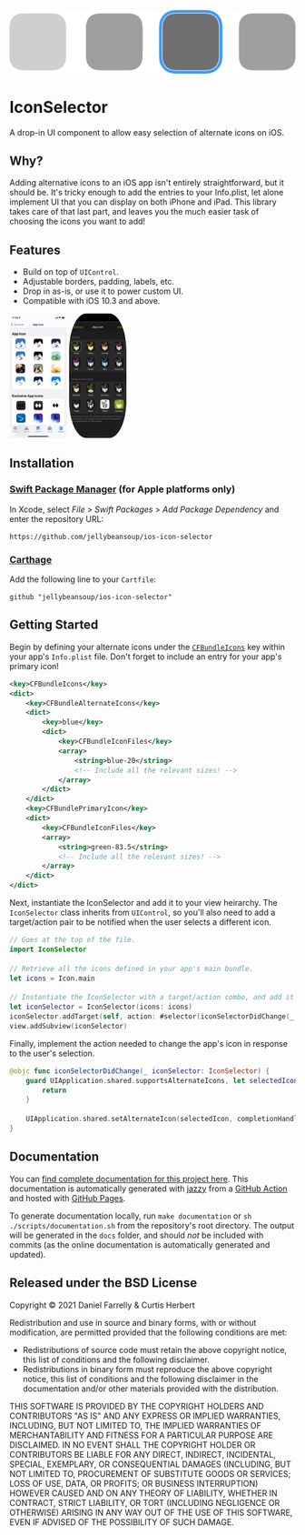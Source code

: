 ![IconSelector](resources/banner.svg)

# IconSelector

A drop-in UI component to allow easy selection of alternate icons on iOS.

## Why?

Adding alternative icons to an iOS app isn't entirely straightforward, but it should be. It's tricky enough to add the entries to your Info.plist, let alone implement UI that you can display on both iPhone and iPad. This library takes care of that last part, and leaves you the much easier task of choosing the icons you want to add!

## Features

- Build on top of `UIControl`.
- Adjustable borders, padding, labels, etc.
- Drop in as-is, or use it to power custom UI.
- Compatible with iOS 10.3 and above.

<a href="resources/screenshot-slopes.jpeg"><img src="resources/screenshot-slopes.jpeg" width="20%" alt="IconSelector in Slopes"></a>
<a href="resources/screenshot-gifwrapped.jpeg"><img src="resources/screenshot-gifwrapped.jpeg" width="20%" alt="IconSelector in GIFwrapped" style="border-radius: 30%;"></a>

## Installation

### [Swift Package Manager](https://developer.apple.com/documentation/xcode/adding_package_dependencies_to_your_app) (for Apple platforms only)

In Xcode, select _File_ > _Swift Packages_ > _Add Package Dependency_ and enter the repository URL:

```
https://github.com/jellybeansoup/ios-icon-selector
```

### [Carthage](https://github.com/Carthage/Carthage)

Add the following line to your `Cartfile`:

```
github "jellybeansoup/ios-icon-selector"
```

## Getting Started

Begin by defining your alternate icons under the [`CFBundleIcons`](https://developer.apple.com/documentation/bundleresources/information_property_list/cfbundleicons) key within your app's `Info.plist` file. Don't forget to include an entry for your app's primary icon!

``` xml
<key>CFBundleIcons</key>
<dict>
	<key>CFBundleAlternateIcons</key>
	<dict>
		<key>blue</key>
		<dict>
			<key>CFBundleIconFiles</key>
			<array>
				<string>blue-20</string>
				<!-- Include all the relevant sizes! -->
			</array>
		</dict>
	</dict>
	<key>CFBundlePrimaryIcon</key>
	<dict>
		<key>CFBundleIconFiles</key>
		<array>
			<string>green-83.5</string>
			<!-- Include all the relevant sizes! -->
		</array>
	</dict>
</dict>
```

Next, instantiate the IconSelector and add it to your view heirarchy. The `IconSelector` class inherits from `UIControl`, so you'll also need to add a target/action pair to be notified when the user selects a different icon.

``` swift
// Goes at the top of the file.
import IconSelector

// Retrieve all the icons defined in your app's main bundle.
let icons = Icon.main

// Instantiate the IconSelector with a target/action combo, and add it to your view hierarchy.
let iconSelector = IconSelector(icons: icons)
iconSelector.addTarget(self, action: #selector(iconSelectorDidChange(_:)), for: .valueChanged)
view.addSubview(iconSelector)
```

Finally, implement the action needed to change the app's icon in response to the user's selection.

``` swift
@objc func iconSelectorDidChange(_ iconSelector: IconSelector) {
	guard UIApplication.shared.supportsAlternateIcons, let selectedIcon = iconSelector.selectedIcon else {
		return
	}

	UIApplication.shared.setAlternateIcon(selectedIcon, completionHandler: nil)
}
```

## Documentation

You can [find complete documentation for this project here](https://jellybeansoup.github.io/ios-icon-selector/). This documentation is automatically generated with [jazzy](https://github.com/realm/jazzy) from a [GitHub Action](.github/workflows/documentation.yml) and hosted with [GitHub Pages](https://pages.github.com/).

To generate documentation locally, run `make documentation` or `sh ./scripts/documentation.sh` from the repository's root directory. The output will be generated in the `docs` folder, and should _not_ be included with commits (as the online documentation is automatically generated and updated).

## Released under the BSD License

Copyright © 2021 Daniel Farrelly & Curtis Herbert

Redistribution and use in source and binary forms, with or without modification,
are permitted provided that the following conditions are met:

*	Redistributions of source code must retain the above copyright notice, this list
	of conditions and the following disclaimer.
*	Redistributions in binary form must reproduce the above copyright notice, this
	list of conditions and the following disclaimer in the documentation and/or
	other materials provided with the distribution.

THIS SOFTWARE IS PROVIDED BY THE COPYRIGHT HOLDERS AND CONTRIBUTORS "AS IS" AND 
ANY EXPRESS OR IMPLIED WARRANTIES, INCLUDING, BUT NOT LIMITED TO, THE IMPLIED
WARRANTIES OF MERCHANTABILITY AND FITNESS FOR A PARTICULAR PURPOSE ARE DISCLAIMED.
IN NO EVENT SHALL THE COPYRIGHT HOLDER OR CONTRIBUTORS BE LIABLE FOR ANY DIRECT,
INDIRECT, INCIDENTAL, SPECIAL, EXEMPLARY, OR CONSEQUENTIAL DAMAGES (INCLUDING,
BUT NOT LIMITED TO, PROCUREMENT OF SUBSTITUTE GOODS OR SERVICES; LOSS OF USE,
DATA, OR PROFITS; OR BUSINESS INTERRUPTION) HOWEVER CAUSED AND ON ANY THEORY OF
LIABILITY, WHETHER IN CONTRACT, STRICT LIABILITY, OR TORT (INCLUDING NEGLIGENCE
OR OTHERWISE) ARISING IN ANY WAY OUT OF THE USE OF THIS SOFTWARE, EVEN IF
ADVISED OF THE POSSIBILITY OF SUCH DAMAGE.
